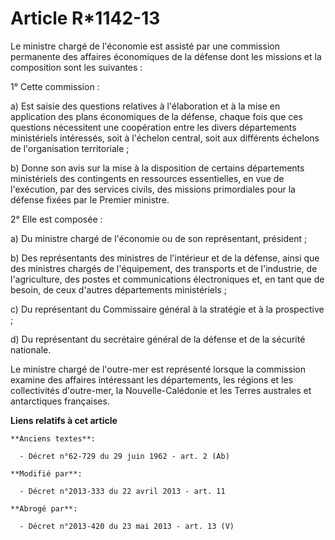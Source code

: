 # Article R*1142-13

Le ministre chargé de l'économie est assisté par une commission permanente des affaires économiques de la défense dont les
missions et la composition sont les suivantes : 

1° Cette commission : 

a) Est saisie des questions relatives à l'élaboration et à la mise en application des plans économiques de la défense, chaque
fois que ces questions nécessitent une coopération entre les divers départements ministériels intéressés, soit à l'échelon
central, soit aux différents échelons de l'organisation territoriale ; 

b) Donne son avis sur la mise à la disposition de certains départements ministériels des contingents en ressources
essentielles, en vue de l'exécution, par des services civils, des missions primordiales pour la défense fixées par le Premier
ministre. 

2° Elle est composée : 

a) Du ministre chargé de l'économie ou de son représentant, président ; 

b) Des représentants des ministres de l'intérieur et de la défense, ainsi que des ministres chargés de l'équipement, des
transports et de l'industrie, de l'agriculture, des postes et communications électroniques et, en tant que de besoin, de ceux
d'autres départements ministériels ; 

c) Du représentant du Commissaire général à la stratégie et à la prospective ; 

d) Du représentant du secrétaire général de la défense et de la sécurité nationale. 

Le ministre chargé de l'outre-mer est représenté lorsque la commission examine des affaires intéressant les départements, les
régions et les collectivités d'outre-mer, la Nouvelle-Calédonie et les Terres australes et antarctiques françaises.

**Liens relatifs à cet article**

	**Anciens textes**:

	  - Décret n°62-729 du 29 juin 1962 - art. 2 (Ab)

	**Modifié par**:

	  - Décret n°2013-333 du 22 avril 2013 - art. 11

	**Abrogé par**:

	  - Décret n°2013-420 du 23 mai 2013 - art. 13 (V)
